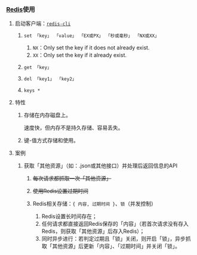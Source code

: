 ### [Redis](https://github.com/antirez/redis)使用
1. 启动客户端：[`redis-cli`](https://redis.io/commands)

    1. `set 「key」 「value」 「EX或PX」 「秒或毫秒」 「NX或XX」`

        1. `NX`：Only set the key if it does not already exist.
        2. `XX`：Only set the key if it already exist.
    2. `get 「key」`
    3. `del 「key1」 「key2」`
    4. `keys *`
2. 特性

    1. 存储在内存磁盘上。

        速度快，但内存不是持久存储、容易丢失。
    2. 键-值方式存储和使用。
3. 案例

    1. 获取「其他资源」（如：.json或其他接口）并处理后返回信息的API

        1. ~~每次请求都抓取一次「其他资源」~~
        2. ~~使用Redis设置过期时间~~
        3. Redis相关存储：`{ 内容, 过期时间 }`、`锁`（并发控制）

            1. Redis设置长时间存在；
            2. 任何请求都直接返回Redis保存的「内容」（若首次请求没有存入Redis，则获取「其他资源」后存入Redis）；
            3. 同时异步进行：若判定过期且「锁」关闭，则开启「锁」，异步抓取「其他资源」后更新「内容」、「过期时间」并关闭「锁」。
